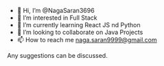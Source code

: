 - 👋 Hi, I’m @NagaSaran3696
- 👀 I’m interested in Full Stack
- 🌱 I’m currently learning React JS nd Python
- 💞️ I’m looking to collaborate on Java Projects
- 📫 How to reach me naga.saran9999@gmail.com

<!---
NagaSaran3696/NagaSaran3696 is a ✨ special ✨ repository because its `README.md` (this file) appears on your GitHub profile.
You can click the Preview link to take a look at your changes.
---> Any suggestions can be discussed.

